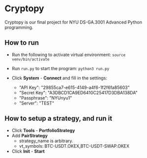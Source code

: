 # Cryptopy

Cryptopy is our final project for NYU DS-GA.3001 Advanced Python programming.

## How to run

- Run the following to activate virtual environment:
`source venv/bin/activate`

- Run `run.py` to start the program:
`python3 run.py`

- Click **System** - **Connect** and fill in the settings:
	- "API Key": "29855ca7-e615-4149-a4f6-1f2f6fa85603"
	- "Secret Key": "A3DBCD1CA9ED6410C25417D3DBA138DA"
	- "Passphrase": "NYUnyu1"	
	- "Server": "TEST"

## How to setup a strategy, and run it
- Click **Tools** - **PortfolioStrategy**
- Add **PairStrategy**
  - strategy_name is arbitrary. 
  - vt_symbols: BTC-USDT.OKEX,BTC-USDT-SWAP.OKEX
- Click **Init** - **Start**

